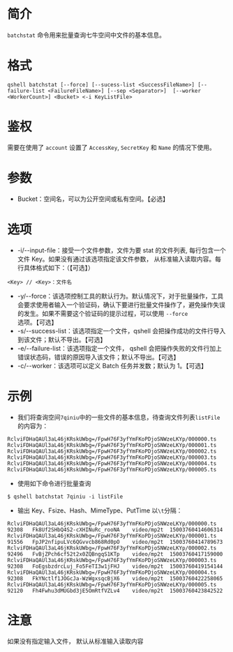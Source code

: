 # 简介
`batchstat` 命令用来批量查询七牛空间中文件的基本信息。

# 格式
```
qshell batchstat [--force] [--sucess-list <SuccessFileName>] [--failure-list <FailureFileName>] [--sep <Separator>]  [--worker <WorkerCount>] <Bucket> <-i KeyListFile>
```

# 鉴权
需要在使用了 `account` 设置了 `AccessKey`, `SecretKey` 和 `Name` 的情况下使用。

# 参数
- Bucket：空间名，可以为公开空间或私有空间。【必选】

# 选项
- -i/--input-file：接受一个文件参数，文件为要 stat 的文件列表, 每行包含一个文件 Key。如果没有通过该选项指定该文件参数， 从标准输入读取内容。每行具体格式如下：（【可选】）
```
<Key> // <Key>：文件名
```
- -y/--force：该选项控制工具的默认行为。默认情况下，对于批量操作，工具会要求使用者输入一个验证码，确认下要进行批量文件操作了，避免操作失误的发生。如果不需要这个验证码的提示过程，可以使用 `--force` 选项。【可选】
- -s/--success-list：该选项指定一个文件，qshell 会把操作成功的文件行导入到该文件；默认不导出。【可选】
- -e/--failure-list：该选项指定一个文件， qshell 会把操作失败的文件行加上错误状态码，错误的原因导入该文件；默认不导出。【可选】
- -c/--worker：该选项可以定义 Batch 任务并发数；默认为 1。【可选】

# 示例
- 我们将查询空间`7qiniu`中的一些文件的基本信息，待查询文件列表`listFile` 的内容为：
```
RclviFDHaQAUl3aL46jKRskUWbg=/FpwH76F3yfYmFKoPDjoSNWzeLKYp/000000.ts
RclviFDHaQAUl3aL46jKRskUWbg=/FpwH76F3yfYmFKoPDjoSNWzeLKYp/000001.ts
RclviFDHaQAUl3aL46jKRskUWbg=/FpwH76F3yfYmFKoPDjoSNWzeLKYp/000002.ts
RclviFDHaQAUl3aL46jKRskUWbg=/FpwH76F3yfYmFKoPDjoSNWzeLKYp/000003.ts
RclviFDHaQAUl3aL46jKRskUWbg=/FpwH76F3yfYmFKoPDjoSNWzeLKYp/000004.ts
RclviFDHaQAUl3aL46jKRskUWbg=/FpwH76F3yfYmFKoPDjoSNWzeLKYp/000005.ts

```

- 使用如下命令进行批量查询
```
$ qshell batchstat 7qiniu -i listFile
```

- 输出 Key、Fsize、Hash、MimeType、PutTime 以`\t`分隔：
```
RclviFDHaQAUl3aL46jKRskUWbg=/FpwH76F3yfYmFKoPDjoSNWzeLKYp/000000.ts 92308   Fk8Uf2SHbQ4S2-cXHINuRc_rooNA    video/mp2t  15003760414606314
RclviFDHaQAUl3aL46jKRskUWbg=/FpwH76F3yfYmFKoPDjoSNWzeLKYp/000001.ts 91556   FpJP2nfipuLVc6QGvvcb868Rd0pO    video/mp2t  15003760414789673
RclviFDHaQAUl3aL46jKRskUWbg=/FpwH76F3yfYmFKoPDjoSNWzeLKYp/000002.ts 92496   FvBjZPch6cf52t2x0ZQBngqS1KTp    video/mp2t  15003760417159000
RclviFDHaQAUl3aL46jKRskUWbg=/FpwH76F3yfYmFKoPDjoSNWzeLKYp/000003.ts 92308   FoEgsbzdrcLuj_Fo5FeTI3w1jFHJ    video/mp2t  15003760419154144
RclviFDHaQAUl3aL46jKRskUWbg=/FpwH76F3yfYmFKoPDjoSNWzeLKYp/000004.ts 92308   FkYNctlf1JOGcJa-WzWgxsqcBjX6    video/mp2t  15003760422258065
RclviFDHaQAUl3aL46jKRskUWbg=/FpwH76F3yfYmFKoPDjoSNWzeLKYp/000005.ts 92120   Fh4Fwhu3dMUGbd3jE5OmRtfVZLv4    video/mp2t  15003760423842522
```

# 注意
如果没有指定输入文件， 默认从标准输入读取内容
